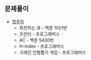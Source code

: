 ## 문제풀이

* [첫주차](./첫주차.md)
  * 회전하는 큐 - 백준 1021번
  * 프린터 - 프로그래머스
  * AC - 백준 5430번 
  * H-Index - 프로그래머스
  * 크레인 인형뽑기 게임 - 프로그래머스





